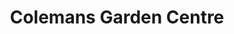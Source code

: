 ---
title: "Colemans Garden Centre"
url: /templepatrick/colemans-garden-centre/
shop: garden centre
---